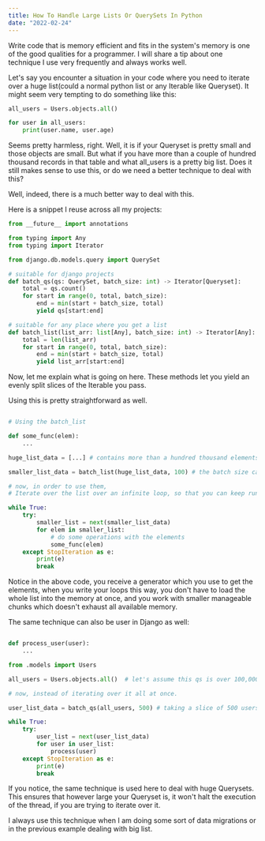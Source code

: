```yaml
---
title: How To Handle Large Lists Or QuerySets In Python
date: "2022-02-24"
---
```


Write code that is memory efficient and fits in the system's memory is one of the good qualities for a programmer. I will share a tip about one technique I use very frequently and always works well.

Let's say you encounter a situation in your code where you need to iterate over a huge list(could a normal python list or any Iterable like Queryset). It might seem very tempting to do something like this:


```python
all_users = Users.objects.all()

for user in all_users:
    print(user.name, user.age)
```

Seems pretty harmless, right. Well, it is if your Queryset is pretty small and those objects are small. But what if you have more than a couple of hundred thousand records in that table and what all_users is a pretty big list. Does it still makes sense to use this, or do we need a better technique to deal with this?

Well, indeed, there is a much better way to deal with this.

Here is a snippet I reuse across all my projects:

```python
from __future__ import annotations

from typing import Any
from typing import Iterator

from django.db.models.query import QuerySet

# suitable for django projects
def batch_qs(qs: QuerySet, batch_size: int) -> Iterator[Queryset]:
    total = qs.count()
    for start in range(0, total, batch_size):
        end = min(start + batch_size, total)
        yield qs[start:end]

# suitable for any place where you get a list
def batch_list(list_arr: list[Any], batch_size: int) -> Iterator[Any]:
    total = len(list_arr)
    for start in range(0, total, batch_size):
        end = min(start + batch_size, total)
        yield list_arr[start:end]

```

Now, let me explain what is going on here. These methods let you yield an evenly split slices of the Iterable you pass.

Using this is pretty straightforward as well.


```python

# Using the batch_list

def some_func(elem):
    ...

huge_list_data = [...] # contains more than a hundred thousand elements

smaller_list_data = batch_list(huge_list_data, 100) # the batch size can be smaller chunks

# now, in order to use them,
# Iterate over the list over an infinite loop, so that you can keep running the 

while True:
    try:
        smaller_list = next(smaller_list_data)
        for elem in smaller_list:
            # do some operations with the elements
            some_func(elem)
    except StopIteration as e:
        print(e)
        break
```

Notice in the above code, you receive a generator which you use to get the elements, when you write your loops this way,
you don't have to load the whole list into the memory at once, and you work with smaller manageable chunks which doesn't
exhaust all available memory.

The same technique can also be user in Django as well:

```python

def process_user(user):
    ...

from .models import Users

all_users = Users.objects.all()  # let's assume this qs is over 100,000 or longer.

# now, instead of iterating over it all at once.

user_list_data = batch_qs(all_users, 500) # taking a slice of 500 users each time from the queryset

while True:
    try:
        user_list = next(user_list_data)
        for user in user_list:
            process(user)
    except StopIteration as e:
        print(e)
        break

```

If you notice, the same technique is used here to deal with huge Querysets. This ensures that however large your Queryset is, it won't halt the execution of the thread, if you are trying to iterate over it.

I always use this technique when I am doing some sort of data migrations or in the previous example dealing with big list.
